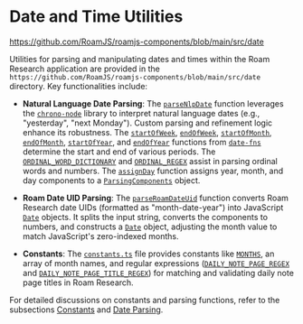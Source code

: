 # Date and Time Utilities

https://github.com/RoamJS/roamjs-components/blob/main/src/date

Utilities for parsing and manipulating dates and times within the Roam Research application are provided in the `https://github.com/RoamJS/roamjs-components/blob/main/src/date` directory. Key functionalities include:

- **Natural Language Date Parsing**: The [`parseNlpDate`](https://github.com/RoamJS/roamjs-components/blob/main/src/date/parseNlpDate.ts#L250) function leverages the [`chrono-node`](/roamjs-components/package.json#L32) library to interpret natural language dates (e.g., "yesterday", "next Monday"). Custom parsing and refinement logic enhance its robustness. The [`startOfWeek`](https://github.com/RoamJS/roamjs-components/blob/main/src/date/parseNlpDate.ts#L13), [`endOfWeek`](https://github.com/RoamJS/roamjs-components/blob/main/src/date/parseNlpDate.ts#L21), [`startOfMonth`](https://github.com/RoamJS/roamjs-components/blob/main/src/date/parseNlpDate.ts#L211), [`endOfMonth`](/roamjs-components/tests/date.test.ts#L14), [`startOfYear`](https://github.com/RoamJS/roamjs-components/blob/main/src/date/parseNlpDate.ts#L224), and [`endOfYear`](https://github.com/RoamJS/roamjs-components/blob/main/src/date/parseNlpDate.ts#L8) functions from [`date-fns`](https://github.com/RoamJS/roamjs-components/blob/main/src/date/parseNlpDate.ts#L1) determine the start and end of various periods. The [`ORDINAL_WORD_DICTIONARY`](https://github.com/RoamJS/roamjs-components/blob/main/src/date/parseNlpDate.ts#L29) and [`ORDINAL_REGEX`](https://github.com/RoamJS/roamjs-components/blob/main/src/date/parseNlpDate.ts#L73) assist in parsing ordinal words and numbers. The [`assignDay`](https://github.com/RoamJS/roamjs-components/blob/main/src/date/parseNlpDate.ts#L159) function assigns year, month, and day components to a [`ParsingComponents`](https://github.com/RoamJS/roamjs-components/blob/main/src/date/parseNlpDate.ts#L10) object.

- **Roam Date UID Parsing**: The [`parseRoamDateUid`](https://github.com/RoamJS/roamjs-components/blob/main/src/date/parseRoamDateUid.ts#L1) function converts Roam Research date UIDs (formatted as "month-date-year") into JavaScript [`Date`](https://github.com/RoamJS/roamjs-components/blob/main/src/types/index.ts#L98) objects. It splits the input string, converts the components to numbers, and constructs a [`Date`](https://github.com/RoamJS/roamjs-components/blob/main/src/types/index.ts#L98) object, adjusting the month value to match JavaScript's zero-indexed months.

- **Constants**: The [`constants.ts`](https://github.com/RoamJS/roamjs-components/blob/main/src/dom/constants.ts#L0) file provides constants like [`MONTHS`](https://github.com/RoamJS/roamjs-components/blob/main/src/date/constants.ts#L1), an array of month names, and regular expressions ([`DAILY_NOTE_PAGE_REGEX`](https://github.com/RoamJS/roamjs-components/blob/main/src/date/constants.ts#L15) and [`DAILY_NOTE_PAGE_TITLE_REGEX`](https://github.com/RoamJS/roamjs-components/blob/main/src/date/constants.ts#L17)) for matching and validating daily note page titles in Roam Research.

For detailed discussions on constants and parsing functions, refer to the subsections [Constants](https://wiki.mutable.ai/RoamJS/roamjs-components#constants) and [Date Parsing](https://wiki.mutable.ai/RoamJS/roamjs-components#date-parsing).
